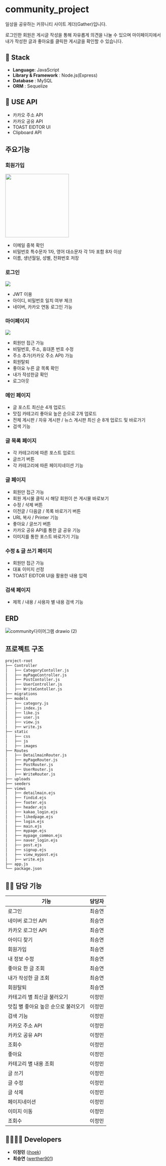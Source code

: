 # community_project
일상을 공유하는 커뮤니티 사이트 게더(Gather)입니다.

로그인한 회원은 게시글 작성을 통해 자유롭게 의견을 나눌 수 있으며 마이페이지에서 내가 작성한 글과 좋아요를 클릭한 게시글을 확인할 수 있습니다.

## 🔧 Stack
- **Language**: JavaScript
- **Library & Framework** : Node.js(Express)
- **Database** : MySQL
- **ORM** : Sequelize

## 🔧 USE API
- 카카오 주소 API
- 카카오 공유 API
- TOAST EIDTOR UI
- Clipboard API

## 주요기능

### 회원가입
<!-- ![](./static/images/signup.png) -->
<img src="./static/images/signup.png" width=200 />

- 이메일 중복 확인
- 비밀번호 특수문자 1자, 영어 대소문자 각 1자 포함 8자 이상
- 이름, 생년월일, 성별, 전화번호 저장

### 로그인
![](./static/images/login.gif)

- JWT 이용
- 아이디, 비밀번호 일치 여부 체크
- 네이버, 카카오 연동 로그인 가능

### 마이페이지
![](./static/images/mypage.gif)

- 회원만 접근 가능
- 비밀번호, 주소, 휴대폰 번호 수정
- 주소 추가(카카오 주소 API) 가능
- 회원탈퇴
- 좋아요 누른 글 목록 확인
- 내가 작성한글 확인
- 로그아웃


### 메인 페이지

- 글 포스트 최신순 4개 업로드
- 맛집 카테고리 좋아요 높은 순으로 2개 업로드
- 전체 게시판 / 자유 게시판 / 뉴스 게시판 최신 순 8개 업로드 및 바로가기
- 검색 기능

### 글 목록 페이지

- 각 카테고리에 따른 포스트 업로드
- 글쓰기 버튼
- 각 카테고리에 따른 페이지네이션 기능

### 글 페이지

- 회원만 접근 가능
- 회원 게시물 클릭 시 해당 회원이 쓴 게시물 바로보기
- 수정 / 삭제 버튼
- 이전글 / 다음글 / 목록 바로가기 버튼
- URL 복사 / Printer 기능
- 좋아요 / 글쓰기 버튼
- 카카오 공유 API를 통한 글 공유 기능
- 이미지를 통한 포스트 바로가기 기능


### 수정 & 글 쓰기 페이지

- 회원만 접근 가능
- 대표 이미지 선정
- TOAST EIDTOR UI을 활용한 내용 입력


### 검색 페이지

- 제목 / 내용 / 사용자 별 내용 검색 기능


## ERD
![community다이어그램 drawio (2)](https://github.com/user-attachments/assets/53090fca-e31d-4125-8d6f-05329e733a4f)

## 프로젝트 구조

```markdown
project-root
├── Controller
│   ├── CategoryContoller.js
│   ├── myPageController.js
│   ├── PostContoller.js
│   ├── UserController.js
│   ├── WriteContoller.js
├── migrations
├── models
│   ├── category.js
│   ├── index.js
│   ├── like.js
│   ├── user.js
│   ├── view.js
│   ├── write.js
├── static
│   ├── css
│   ├── js
│   ├── images   
├── Routes
│   ├── DetailmainRouter.js
│   ├── myPageRouter.js
│   ├── PostRouter.js
│   ├── UserRouter.js
│   ├── WriteRouter.js
├── uploads
├── seeders
├── views
│   ├── detailmain.ejs
│   ├── findid.ejs
│   ├── footer.ejs
│   ├── header.ejs
│   ├── kakao_login.ejs
│   ├── likedpage.ejs
│   ├── login.ejs
│   ├── main.ejs
│   ├── mypage.ejs
│   ├── mypage_common.ejs
│   ├── naver_login.ejs
│   ├── post.ejs
│   ├── signup.ejs
│   ├── view_mypost.ejs
│   ├── write.ejs
├── app.js
└── package.json
```

## 👨‍💻 담당 기능

| 기능           | 담당자  |
|-------------------|------------|
| 로그인 | 최승연 |
| 네이버 로그인 API | 최승연 |
| 카카오 로그인 API | 최승연 |
| 아이디 찾기 | 최승연 |
| 회원가입 | 최승연 |
| 내 정보 수정 | 최승연 |
| 좋아요 한 글 조회 | 최승연 |
| 내가 작성한 글 조회 | 최승연 |
| 회원탈퇴 | 최승연 |
| 카테고리 별 최신글 불러오기 | 이정민 |
| 맛집 별 좋아요 높은 순으로 불러오기 | 이정민 |
| 검색 기능 | 이정민 |
| 카카오 주소 API | 이정민 |
| 카카오 공유 API | 이정민 |
| 조회수 | 이정민 |
| 좋아요 | 이정민 |
| 카테고리 별 내용 조회 | 이정민 |
| 글 쓰기 | 이정민 |
| 글 수정 | 이정민 |
| 글 삭제 | 이정민 |
| 페이지네이션 | 이정민 |
| 이미지 이동  | 이정민 |
| 조회수 | 이정민 |


## 👨‍👩‍👧‍👦 Developers
*  **이정민** ([ihoek](https://github.com/ihoek))
*  **최승연** ([werther901](https://github.com/werther901))
